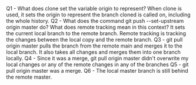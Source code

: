 
Q1 - What does clone set the variable origin to represent?
    When clone is used, it sets the origin to represent the branch cloned is called
    on, including the whole history. 
Q2 - What does the command git push --set-upstream origin master do? What does remote tracking mean in this context?
    It sets the current local branch to the remote branch. Remote tracking is tracking the changes between the local copy and the remote branch.
Q3 - git pull origin master pulls the branch from the remote main and merges it to the local branch. It also takes all changes and merges them into one branch locally.
Q4 - Since it was a merge, git pull origin master didn't overwrite my local changes or any of the remote changes in any of the branches
Q5 - git pull origin master was a merge.
Q6 - The local master branch is still behind the remote master.
